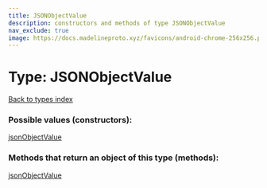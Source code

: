 ```yaml
---
title: JSONObjectValue
description: constructors and methods of type JSONObjectValue
nav_exclude: true
image: https://docs.madelineproto.xyz/favicons/android-chrome-256x256.png
---
```

# Type: JSONObjectValue
[Back to types index](index.html)



### Possible values (constructors):

[jsonObjectValue](/API_docs/constructors/jsonObjectValue.html)  



### Methods that return an object of this type (methods):



[jsonObjectValue](/API_docs/constructors/jsonObjectValue.html)  

